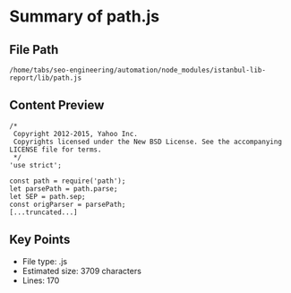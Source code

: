 # Summary of path.js
  
## File Path
`/home/tabs/seo-engineering/automation/node_modules/istanbul-lib-report/lib/path.js`

## Content Preview
```
/*
 Copyright 2012-2015, Yahoo Inc.
 Copyrights licensed under the New BSD License. See the accompanying LICENSE file for terms.
 */
'use strict';

const path = require('path');
let parsePath = path.parse;
let SEP = path.sep;
const origParser = parsePath;
[...truncated...]
```

## Key Points
- File type: .js
- Estimated size: 3709 characters
- Lines: 170
